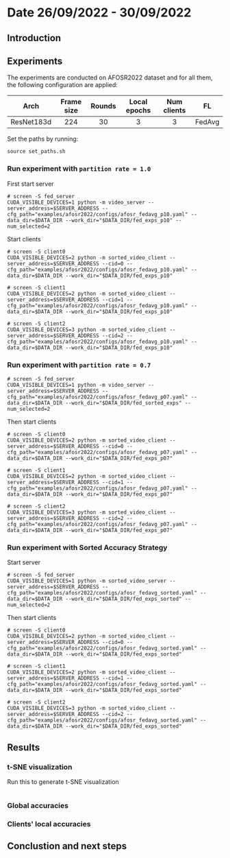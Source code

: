 # Date 26/09/2022 - 30/09/2022
## **Introduction**

## **Experiments**
The experiments are conducted on AFOSR2022 dataset and for all them, the following configuration are applied:

| Arch        | Frame size           | Rounds  | Local epochs| Num clients| FL |
| :-----: |:-----:| :-----:|:----:|:-----:|:-----:|
| ResNet183d | 224 | 30 | 3 | 3 | FedAvg

Set the paths by running:
```shell
source set_paths.sh
```
### **Run experiment with `partition rate = 1.0`**
First start server 
```shell
# screen -S fed_server
CUDA_VISIBLE_DEVICES=1 python -m video_server --server_address=$SERVER_ADDRESS --cfg_path="examples/afosr2022/configs/afosr_fedavg_p10.yaml" --data_dir=$DATA_DIR --work_dir="$DATA_DIR/fed_exps_p10" --num_selected=2
```
Start clients
```shell
# screen -S client0
CUDA_VISIBLE_DEVICES=2 python -m sorted_video_client --server_address=$SERVER_ADDRESS --cid=0 --cfg_path="examples/afosr2022/configs/afosr_fedavg_p10.yaml" --data_dir=$DATA_DIR --work_dir="$DATA_DIR/fed_exps_p10"

# screen -S client1
CUDA_VISIBLE_DEVICES=2 python -m sorted_video_client --server_address=$SERVER_ADDRESS --cid=1 --cfg_path="examples/afosr2022/configs/afosr_fedavg_p10.yaml" --data_dir=$DATA_DIR --work_dir="$DATA_DIR/fed_exps_p10"

# screen -S client2
CUDA_VISIBLE_DEVICES=3 python -m sorted_video_client --server_address=$SERVER_ADDRESS --cid=2 --cfg_path="examples/afosr2022/configs/afosr_fedavg_p10.yaml" --data_dir=$DATA_DIR --work_dir="$DATA_DIR/fed_exps_p10"
```
### **Run experiment with `partition rate = 0.7`**
```shell
# screen -S fed_server
CUDA_VISIBLE_DEVICES=1 python -m video_server --server_address=$SERVER_ADDRESS --cfg_path="examples/afosr2022/configs/afosr_fedavg_p07.yaml" --data_dir=$DATA_DIR --work_dir="$DATA_DIR/fed_sorted_exps" --num_selected=2
```
Then start clients
```shell
# screen -S client0
CUDA_VISIBLE_DEVICES=2 python -m sorted_video_client --server_address=$SERVER_ADDRESS --cid=0 --cfg_path="examples/afosr2022/configs/afosr_fedavg_p07.yaml" --data_dir=$DATA_DIR --work_dir="$DATA_DIR/fed_exps_p07"

# screen -S client1
CUDA_VISIBLE_DEVICES=2 python -m sorted_video_client --server_address=$SERVER_ADDRESS --cid=1 --cfg_path="examples/afosr2022/configs/afosr_fedavg_p07.yaml" --data_dir=$DATA_DIR --work_dir="$DATA_DIR/fed_exps_p07"

# screen -S client2
CUDA_VISIBLE_DEVICES=3 python -m sorted_video_client --server_address=$SERVER_ADDRESS --cid=2 --cfg_path="examples/afosr2022/configs/afosr_fedavg_p07.yaml" --data_dir=$DATA_DIR --work_dir="$DATA_DIR/fed_exps_p07"
```
### **Run experiment with Sorted Accuracy Strategy**
Start server
```shell
# screen -S fed_server
CUDA_VISIBLE_DEVICES=1 python -m sorted_video_server --server_address=$SERVER_ADDRESS --cfg_path="examples/afosr2022/configs/afosr_fedavg_sorted.yaml" --data_dir=$DATA_DIR --work_dir="$DATA_DIR/fed_exps_sorted" --num_selected=2
```
Then start clients
```shell
# screen -S client0
CUDA_VISIBLE_DEVICES=2 python -m sorted_video_client --server_address=$SERVER_ADDRESS --cid=0 --cfg_path="examples/afosr2022/configs/afosr_fedavg_sorted.yaml" --data_dir=$DATA_DIR --work_dir="$DATA_DIR/fed_exps_sorted"

# screen -S client1
CUDA_VISIBLE_DEVICES=2 python -m sorted_video_client --server_address=$SERVER_ADDRESS --cid=1 --cfg_path="examples/afosr2022/configs/afosr_fedavg_sorted.yaml" --data_dir=$DATA_DIR --work_dir="$DATA_DIR/fed_exps_sorted"

# screen -S client2
CUDA_VISIBLE_DEVICES=3 python -m sorted_video_client --server_address=$SERVER_ADDRESS --cid=2 --cfg_path="examples/afosr2022/configs/afosr_fedavg_sorted.yaml" --data_dir=$DATA_DIR --work_dir="$DATA_DIR/fed_exps_sorted"
```
## **Results**
### **t-SNE visualization**
Run this to generate t-SNE visualization
```shell

```

### **Global accuracies**

### **Clients' local accuracies**
## **Conclustion and next steps**